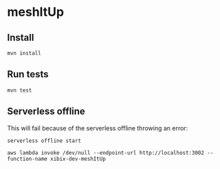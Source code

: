 # meshItUp

## Install

```mvn install```


## Run tests

```mvn test```

## Serverless offline

This will fail because of the serverless offline throwing an error:

```serverless offline start```

```aws lambda invoke /dev/null --endpoint-url http://localhost:3002 --function-name xibix-dev-meshItUp```
